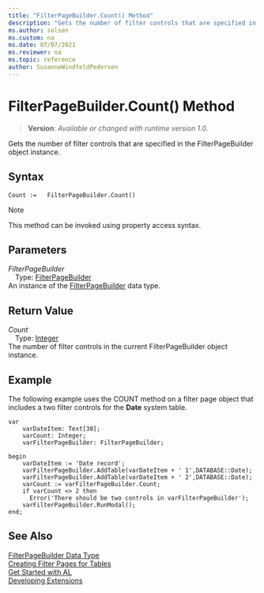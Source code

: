 ```yaml
---
title: "FilterPageBuilder.Count() Method"
description: "Gets the number of filter controls that are specified in the FilterPageBuilder object instance."
ms.author: solsen
ms.custom: na
ms.date: 07/07/2021
ms.reviewer: na
ms.topic: reference
author: SusanneWindfeldPedersen
---
```

[//]: # (START>DO_NOT_EDIT)
[//]: # (IMPORTANT:Do not edit any of the content between here and the END>DO_NOT_EDIT.)
[//]: # (Any modifications should be made in the .xml files in the ModernDev repo.)
# FilterPageBuilder.Count() Method
> **Version**: _Available or changed with runtime version 1.0._

Gets the number of filter controls that are specified in the FilterPageBuilder object instance.


## Syntax
```AL
Count :=   FilterPageBuilder.Count()
```
> [!NOTE]
> This method can be invoked using property access syntax.

## Parameters
*FilterPageBuilder*  
&emsp;Type: [FilterPageBuilder](filterpagebuilder-data-type.md)  
An instance of the [FilterPageBuilder](filterpagebuilder-data-type.md) data type.  

## Return Value
*Count*  
&emsp;Type: [Integer](../integer/integer-data-type.md)  
The number of filter controls in the current FilterPageBuilder object instance.


[//]: # (IMPORTANT: END>DO_NOT_EDIT)

## Example  
 The following example uses the COUNT method on a filter page object that includes a two filter controls for the **Date** system table.  
 
```al
var
    varDateItem: Text[30];  
    varCount: Integer;  
    varFilterPageBuilder: FilterPageBuilder;

begin 
    varDateItem := 'Date record';  
    varFilterPageBuilder.AddTable(varDateItem + ' 1',DATABASE::Date);  
    varFilterPageBuilder.AddTable(varDateItem + ' 2',DATABASE::Date);  
    varCount := varFilterPageBuilder.Count;  
    if varCount <> 2 then   
      Error('There should be two controls in varFilterPageBuilder');
    varFilterPageBuilder.RunModal();  
end; 
```  

## See Also
[FilterPageBuilder Data Type](filterpagebuilder-data-type.md)  
[Creating Filter Pages for Tables](../../devenv-filter-pages-for-filtering-tables.md)  
[Get Started with AL](../../devenv-get-started.md)  
[Developing Extensions](../../devenv-dev-overview.md)